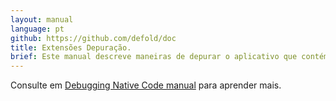 ```yaml
---
layout: manual
language: pt
github: https://github.com/defold/doc
title: Extensões Depuração.
brief: Este manual descreve maneiras de depurar o aplicativo que contém  nativas extensões. 
---
```


Consulte em [Debugging Native Code manual](/pt/manuals/debugging-native-code) para aprender mais.